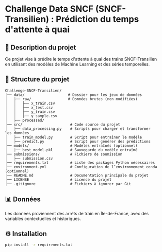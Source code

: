 # Challenge Data SNCF (SNCF-Transilien) : Prédiction du temps d'attente à quai

## 📌 Description du projet
Ce projet vise à prédire le temps d'attente à quai des trains SNCF-Transilien en utilisant des modèles de Machine Learning et des séries temporelles.

## 📂 Structure du projet

```
Challenge-SNCF-Transilien/
│── data/                    # Dossier pour les jeux de données
│   ├── raw/                 # Données brutes (non modifiées)
│   │   ├── x_train.csv
│   │   ├── x_test.csv
│   │   ├── y_train.csv
│   │   ├── y_sample.csv
│   ├── processed/      
│── src/                      # Code source du projet
│   ├── data_processing.py    # Scripts pour charger et transformer les données
│   ├── train_model.py        # Script pour entraîner le modèle
│   ├── predict.py            # Script pour générer des prédictions
│── models/                   # Modèles entraînés (optionnel)
│   ├── best_model.pkl        # Sauvegarde du modèle entraîné
│── submissions/              # Fichiers de soumission
│   ├── submission.csv
│── requirements.txt          # Liste des packages Python nécessaires
│── environment.yml           # Configuration de l’environnement conda (optionnel)
│── README.md                 # Documentation principale du projet
│── LICENSE                   # Licence du projet
│── .gitignore                # Fichiers à ignorer par Git
```

## 📊 Données
Les données proviennent des arrêts de train en Île-de-France, avec des variables contextuelles et historiques.

## ⚙️ Installation
```bash
pip install -r requirements.txt
```